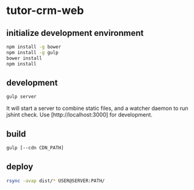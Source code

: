 # tutor-crm-web

## initialize development environment

```bash
npm install -g bower
npm install -g gulp
bower install
npm install
```

## development

```bash
gulp server
```

It will start a server to combine static files, and a watcher daemon to run jshint check. Use [http://localhost:3000] for development.

## build

```bash
gulp [--cdn CDN_PATH]
```

## deploy

```bash
rsync -avap dist/* USER@SERVER:PATH/
```
